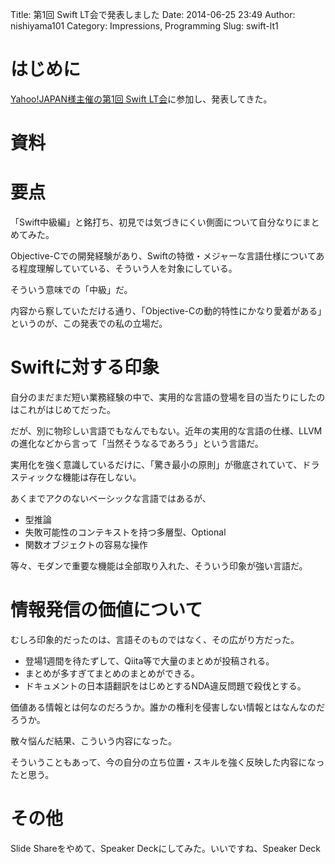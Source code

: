 Title: 第1回 Swift LT会で発表しました
Date: 2014-06-25 23:49
Author: nishiyama101
Category: Impressions, Programming
Slug: swift-lt1

# はじめに

[Yahoo!JAPAN様主催の第1回 Swift LT会][]に参加し、発表してきた。

# 資料

<script async class="speakerdeck-embed" data-id="31011ac0de640131ffed2ad9291baba4" data-ratio="1.33333333333333" src="//speakerdeck.com/assets/embed.js"></script>
  

# 要点

「Swift中級編」と銘打ち、初見では気づきにくい側面について自分なりにまとめてみた。

Objective-Cでの開発経験があり、Swiftの特徴・メジャーな言語仕様についてある程度理解していている、そういう人を対象にしている。

そういう意味での「中級」だ。

内容から察していただける通り、「Objective-Cの動的特性にかなり愛着がある」というのが、この発表での私の立場だ。

# Swiftに対する印象

自分のまだまだ短い業務経験の中で、実用的な言語の登場を目の当たりにしたのはこれがはじめてだった。

だが、別に物珍しい言語でもなんでもない。近年の実用的な言語の仕様、LLVMの進化などから言って「当然そうなるであろう」という言語だ。

実用化を強く意識しているだけに、「驚き最小の原則」が徹底されていて、ドラスティックな機能は存在しない。

あくまでアクのないベーシックな言語ではあるが、

* 型推論
* 失敗可能性のコンテキストを持つ多層型、Optional
* 関数オブジェクトの容易な操作

等々、モダンで重要な機能は全部取り入れた、そういう印象が強い言語だ。

# 情報発信の価値について

むしろ印象的だったのは、言語そのものではなく、その広がり方だった。

* 登場1週間を待たずして、Qiita等で大量のまとめが投稿される。
* まとめが多すぎてまとめのまとめができる。
* ドキュメントの日本語翻訳をはじめとするNDA違反問題で殺伐とする。

価値ある情報とは何なのだろうか。誰かの権利を侵害しない情報とはなんなのだろうか。

散々悩んだ結果、こういう内容になった。

そういうこともあって、今の自分の立ち位置・スキルを強く反映した内容になったと思う。

# その他

Slide Shareをやめて、Speaker Deckにしてみた。いいですね、Speaker Deck

[Yahoo!Japan様主催の第1回 Swift LT会]: http://connpass.com/event/6740/
